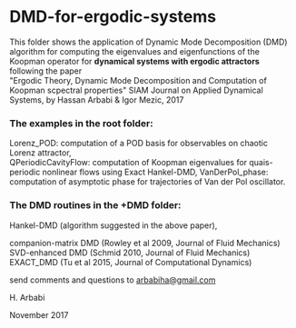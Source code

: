 # DMD-for-ergodic-systems
This folder shows the application of Dynamic Mode Decomposition (DMD) algorithm for computing the eigenvalues and eigenfunctions of the Koopman operator  for **dynamical systems with ergodic attractors** following the paper  
"Ergodic Theory, Dynamic Mode Decomposition and Computation of Koopman scpectral properties"
SIAM Journal on Applied Dynamical Systems, by Hassan Arbabi & Igor Mezic, 2017


### The examples in the root folder:

Lorenz_POD: computation of a POD basis for observables on chaotic Lorenz attractor,  
QPeriodicCavityFlow: computation of Koopman eigenvalues for quais-periodic nonlinear flows using Exact Hankel-DMD,
VanDerPol_phase: computation of asymptotic phase for trajectories of Van der Pol oscillator.




### The DMD routines in the +DMD folder:

Hankel-DMD (algorithm suggested in the above paper),

companion-matrix DMD (Rowley et al 2009, Journal of Fluid Mechanics)
SVD-enhanced DMD (Schmid 2010, Journal of Fluid Mechanics)
EXACT_DMD (Tu et al 2015, Journal of Computational Dynamics) 


send comments and questions to arbabiha@gmail.com

H. Arbabi

November 2017
